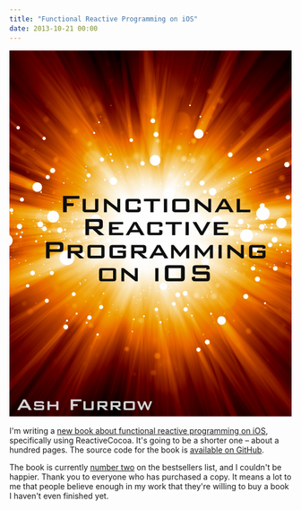 ```yaml
---
title: "Functional Reactive Programming on iOS"
date: 2013-10-21 00:00
---
```


 ![](/img/import/blog/functional-reactive-programming-on-ios/52557A47E4BA43BE81BAD1DEFADFF6D3.png)

I'm writing a [new book about functional reactive programming on iOS](https://leanpub.com/iosfrp), specifically using ReactiveCocoa. It's going to be a shorter one – about a hundred pages. The source code for the book is [available on GitHub](https://github.com/AshFurrow/FunctionalReactivePixels).

The book is currently [number two](https://leanpub.com/bestsellers) on the bestsellers list, and I couldn't be happier. Thank you to everyone who has purchased a copy. It means a lot to me that people believe enough in my work that they're willing to buy a book I haven't even finished yet.

<!-- more -->
